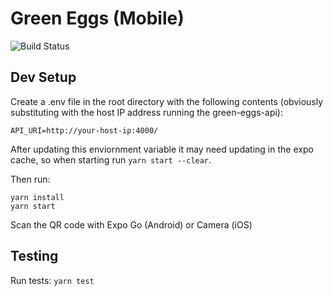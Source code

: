 # Green Eggs (Mobile)

![Build Status](https://github.com/ed-jones/green-eggs-mobile/actions/workflows/actions.yml/badge.svg)

## Dev Setup

Create a .env file in the root directory with the following contents (obviously substituting with the host IP address running the green-eggs-api):

```
API_URI=http://your-host-ip:4000/
```

After updating this enviornment variable it may need updating in the expo cache, so when starting run `yarn start --clear`.

Then run:

```
yarn install
yarn start
```

Scan the QR code with Expo Go (Android) or Camera (iOS)

## Testing

Run tests: `yarn test`

